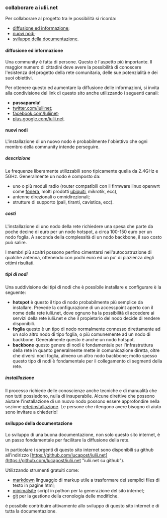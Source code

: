 ### collaborare a iulii.net

Per collaborare al progetto tra le possibilità si ricorda:

* [diffusione ed informazione](#diff);
* [nuovi nodi](#nodi);
* [sviluppo della documentazione](#docs).

#### <a id="diff"></a>diffusione ed informazione

Una community è fatta di persone. Questo è l'aspetto più importante. 
Il maggior numero di cittadini deve avere la possibilità di conoscere l'esistenza del progetto della rete comunitaria, delle sue potenzialità e dei suoi obiettivi.

Per ottenere questo ed aumentare la diffusione delle informazioni, si invita alla condivisione del link di questo sito anche utilizzando i seguenti canali:

* **passaparola!**
* [twitter.com/iuliinet](https://twitter.com/#!/iuliinet "account twitter di iulii.net");
* [facebook.com/Iuliinet](https://www.facebook.com/Iuliinet "pagina facebook di iulii.net");
* [plus.google.com/iulii.net](https://plus.google.com/b/110840868072539432354/ "pagina google+ di iulii.net").

#### <a id="nodi"></a> nuovi nodi

L'installazione di un nuovo nodo è probabilmente l'obiettivo che ogni membro della community intende perseguire. 

##### descrizione

Le frequenze liberamente utilizzabili sono tipicamente quella da 2.4GHz e 5GHz. Generalmente un nodo è composto da:

* uno o più moduli radio (router compatibili con il firmware linux openwrt come [fonera](http://wiki.openwrt.org/toh/fon/fonera "fonera su openwrt"), molti prodotti [ubiquiti](http://www.ubnt.com/airmax "sito internet prodotti ubiquit"), mikrotik, ecc), 
* antenne direzionali o omnidirezionali;
* strutture di supporto (pali, tiranti, cavistica, ecc).

##### costi

L'installazione di uno nodo della rete richiedere una spesa che parte da poche decine di euro per un nodo hotspot, a circa 100-150 euro per un nodo foglia. A seconda della complessità di un nodo backbone, il suo costo può salire.

I membri più scaltri possono perfino cimentarsi nell'autocostruzione di qualche antenna, ottenendo con pochi euro ed un po' di piazienza degli ottimi risultati.

##### tipi di nodi

Una suddivisione dei tipi di nodi che è possibile installare e configurare è la seguente:

* **hotspot** è questo il tipo di nodo probabilmente più semplice da installare. Prevede la configurazione di un accesspoint aperto con il nome della rete iulii.net, dove ognuno ha la possibilità di accedere ai servizi della rete iulii.net e che il propietario del nodo decide di rendere disponibili.
* **foglia** questo è un tipo di nodo normalmente connesso direttamente ad un solo altro nodo di tipo foglia, o più comunemente ad un nodo di backbone. Generalmente questo è anche un nodo hotspot.
* **backbone** questo genere di nodi è fondamentale per l'infrastruttura della rete in quanto generalmente mette in comunicazione diretta, oltre che diversi nodi foglia, almeno un altro nodo backbone; molto spesso questo tipo di nodi è fondamentale per il collegamento di segmenti della rete.

##### installlazione

Il processo richiede delle conoscienze anche tecniche e di manualità che non tutti possiedono, nulla di insuperabile. Alcune direttive che possono aiutare l'installazione di un nuovo nodo possono essere approfondire nella sezione [rete/installazione](./rete/installazione.html "installazione nuovo nodo di iulii.net"). Le persone che ritengono avere bisogno di aiuto sono invitare a chiederlo!

#### <a id="docs"></a> sviluppo della documentazione

Lo sviluppo di una buona documentazione, non solo questo sito internet, è un passo fondamentale per facilitare la diffusione della rete.

In particolare i sorgenti di questo sito internet sono disponibili su github all'indirizzo [https://github.com/lucapost/iulii.net](https://github.com/lucapost/iulii.net "iulii.net su github"). 

Utilizzando strumenti gratuiti come:

* [markdown](http://daringfireball.net/projects/markdown/syntax) linguaggio di markup utile a trasformare dei semplici files di testo in pagine html;
* [minimalsite](https://github.com/lavish/minimalsite) script in python per la generazione del sito internet;
* [git](http://git-scm.com) per la gestione della cronologia delle modifiche.

è possibile contribuire attivamente allo sviluppo di questo sito internet e di tutta la documentazione.
